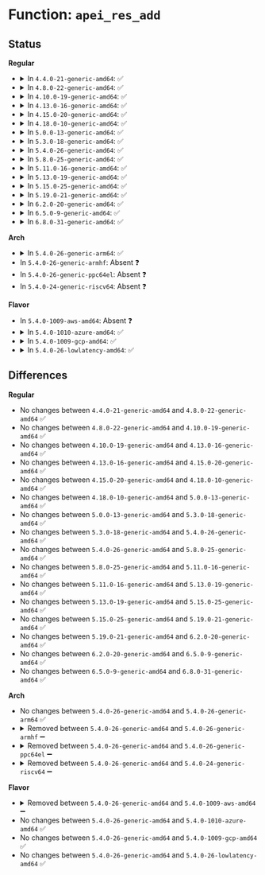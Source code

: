 # Function: <code>apei_res_add</code>

## Status
<b>Regular</b>
<ul>
<li>
<details>
<summary>In <code>4.4.0-21-generic-amd64</code>: ✅</summary>

```c
int apei_res_add(struct list_head * res_list, long unsigned int start, long unsigned int size)
```

```json
{
  "name": "apei_res_add",
  "collision_type": "Unique Static",
  "inline_type": "No",
  "funcs": [
    {
      "addr": 18446744071583772560,
      "name": "apei_res_add",
      "external": false,
      "loc": "drivers/acpi/apei/apei-base.c:303",
      "file": "drivers/acpi/apei/apei-base.c",
      "inline": "seen, unknown",
      "caller_inline": [],
      "caller_func": [
        "drivers/acpi/apei/apei-base.c:apei_resources_add",
        "drivers/acpi/apei/apei-base.c:apei_get_res_callback",
        "drivers/acpi/apei/apei-base.c:collect_res_callback",
        "drivers/acpi/apei/apei-base.c:collect_res_callback"
      ]
    }
  ],
  "symbols": [
    {
      "addr": 18446744071583772560,
      "name": "apei_res_add",
      "section": ".text",
      "bind": "STB_LOCAL",
      "size": 291
    }
  ]
}
```
</details>
</li>
<li>
<details>
<summary>In <code>4.8.0-22-generic-amd64</code>: ✅</summary>

```c
int apei_res_add(struct list_head * res_list, long unsigned int start, long unsigned int size)
```

```json
{
  "name": "apei_res_add",
  "collision_type": "Unique Static",
  "inline_type": "No",
  "funcs": [
    {
      "addr": 18446744071584098496,
      "name": "apei_res_add",
      "external": false,
      "loc": "drivers/acpi/apei/apei-base.c:303",
      "file": "drivers/acpi/apei/apei-base.c",
      "inline": "seen, unknown",
      "caller_inline": [],
      "caller_func": [
        "drivers/acpi/apei/apei-base.c:collect_res_callback",
        "drivers/acpi/apei/apei-base.c:collect_res_callback",
        "drivers/acpi/apei/apei-base.c:apei_get_res_callback",
        "drivers/acpi/apei/apei-base.c:apei_resources_add"
      ]
    }
  ],
  "symbols": [
    {
      "addr": 18446744071584098496,
      "name": "apei_res_add",
      "section": ".text",
      "bind": "STB_LOCAL",
      "size": 290
    }
  ]
}
```
</details>
</li>
<li>
<details>
<summary>In <code>4.10.0-19-generic-amd64</code>: ✅</summary>

```c
int apei_res_add(struct list_head * res_list, long unsigned int start, long unsigned int size)
```

```json
{
  "name": "apei_res_add",
  "collision_type": "Unique Static",
  "inline_type": "No",
  "funcs": [
    {
      "addr": 18446744071584246448,
      "name": "apei_res_add",
      "external": false,
      "loc": "drivers/acpi/apei/apei-base.c:303",
      "file": "drivers/acpi/apei/apei-base.c",
      "inline": "seen, unknown",
      "caller_inline": [],
      "caller_func": [
        "drivers/acpi/apei/apei-base.c:collect_res_callback",
        "drivers/acpi/apei/apei-base.c:collect_res_callback",
        "drivers/acpi/apei/apei-base.c:apei_get_res_callback",
        "drivers/acpi/apei/apei-base.c:apei_resources_add"
      ]
    }
  ],
  "symbols": [
    {
      "addr": 18446744071584246448,
      "name": "apei_res_add",
      "section": ".text",
      "bind": "STB_LOCAL",
      "size": 290
    }
  ]
}
```
</details>
</li>
<li>
<details>
<summary>In <code>4.13.0-16-generic-amd64</code>: ✅</summary>

```c
int apei_res_add(struct list_head * res_list, long unsigned int start, long unsigned int size)
```

```json
{
  "name": "apei_res_add",
  "collision_type": "Unique Static",
  "inline_type": "No",
  "funcs": [
    {
      "addr": 18446744071584324048,
      "name": "apei_res_add",
      "external": false,
      "loc": "drivers/acpi/apei/apei-base.c:303",
      "file": "drivers/acpi/apei/apei-base.c",
      "inline": "seen, unknown",
      "caller_inline": [],
      "caller_func": [
        "drivers/acpi/apei/apei-base.c:collect_res_callback",
        "drivers/acpi/apei/apei-base.c:collect_res_callback",
        "drivers/acpi/apei/apei-base.c:apei_get_res_callback",
        "drivers/acpi/apei/apei-base.c:apei_resources_add"
      ]
    }
  ],
  "symbols": [
    {
      "addr": 18446744071584324048,
      "name": "apei_res_add",
      "section": ".text",
      "bind": "STB_LOCAL",
      "size": 295
    }
  ]
}
```
</details>
</li>
<li>
<details>
<summary>In <code>4.15.0-20-generic-amd64</code>: ✅</summary>

```c
int apei_res_add(struct list_head * res_list, long unsigned int start, long unsigned int size)
```

```json
{
  "name": "apei_res_add",
  "collision_type": "Unique Static",
  "inline_type": "No",
  "funcs": [
    {
      "addr": 18446744071584728368,
      "name": "apei_res_add",
      "external": false,
      "loc": "drivers/acpi/apei/apei-base.c:303",
      "file": "drivers/acpi/apei/apei-base.c",
      "inline": "seen, unknown",
      "caller_inline": [],
      "caller_func": [
        "drivers/acpi/apei/apei-base.c:collect_res_callback",
        "drivers/acpi/apei/apei-base.c:collect_res_callback",
        "drivers/acpi/apei/apei-base.c:apei_get_res_callback",
        "drivers/acpi/apei/apei-base.c:apei_resources_add"
      ]
    }
  ],
  "symbols": [
    {
      "addr": 18446744071584728368,
      "name": "apei_res_add",
      "section": ".text",
      "bind": "STB_LOCAL",
      "size": 295
    }
  ]
}
```
</details>
</li>
<li>
<details>
<summary>In <code>4.18.0-10-generic-amd64</code>: ✅</summary>

```c
int apei_res_add(struct list_head * res_list, long unsigned int start, long unsigned int size)
```

```json
{
  "name": "apei_res_add",
  "collision_type": "Unique Static",
  "inline_type": "No",
  "funcs": [
    {
      "addr": 18446744071584956896,
      "name": "apei_res_add",
      "external": false,
      "loc": "drivers/acpi/apei/apei-base.c:303",
      "file": "drivers/acpi/apei/apei-base.c",
      "inline": "seen, unknown",
      "caller_inline": [],
      "caller_func": [
        "drivers/acpi/apei/apei-base.c:collect_res_callback",
        "drivers/acpi/apei/apei-base.c:collect_res_callback",
        "drivers/acpi/apei/apei-base.c:apei_get_res_callback",
        "drivers/acpi/apei/apei-base.c:apei_resources_add"
      ]
    }
  ],
  "symbols": [
    {
      "addr": 18446744071584956896,
      "name": "apei_res_add",
      "section": ".text",
      "bind": "STB_LOCAL",
      "size": 295
    }
  ]
}
```
</details>
</li>
<li>
<details>
<summary>In <code>5.0.0-13-generic-amd64</code>: ✅</summary>

```c
int apei_res_add(struct list_head * res_list, long unsigned int start, long unsigned int size)
```

```json
{
  "name": "apei_res_add",
  "collision_type": "Unique Static",
  "inline_type": "No",
  "funcs": [
    {
      "addr": 18446744071585061264,
      "name": "apei_res_add",
      "external": false,
      "loc": "drivers/acpi/apei/apei-base.c:303",
      "file": "drivers/acpi/apei/apei-base.c",
      "inline": "seen, unknown",
      "caller_inline": [],
      "caller_func": [
        "drivers/acpi/apei/apei-base.c:collect_res_callback",
        "drivers/acpi/apei/apei-base.c:collect_res_callback",
        "drivers/acpi/apei/apei-base.c:apei_get_res_callback",
        "drivers/acpi/apei/apei-base.c:apei_resources_add"
      ]
    }
  ],
  "symbols": [
    {
      "addr": 18446744071585061264,
      "name": "apei_res_add",
      "section": ".text",
      "bind": "STB_LOCAL",
      "size": 295
    }
  ]
}
```
</details>
</li>
<li>
<details>
<summary>In <code>5.3.0-18-generic-amd64</code>: ✅</summary>

```c
int apei_res_add(struct list_head * res_list, long unsigned int start, long unsigned int size)
```

```json
{
  "name": "apei_res_add",
  "collision_type": "Unique Static",
  "inline_type": "No",
  "funcs": [
    {
      "addr": 18446744071585265456,
      "name": "apei_res_add",
      "external": false,
      "loc": "drivers/acpi/apei/apei-base.c:295",
      "file": "drivers/acpi/apei/apei-base.c",
      "inline": "seen, unknown",
      "caller_inline": [],
      "caller_func": [
        "drivers/acpi/apei/apei-base.c:collect_res_callback",
        "drivers/acpi/apei/apei-base.c:collect_res_callback",
        "drivers/acpi/apei/apei-base.c:apei_get_res_callback",
        "drivers/acpi/apei/apei-base.c:apei_resources_add"
      ]
    }
  ],
  "symbols": [
    {
      "addr": 18446744071585265456,
      "name": "apei_res_add",
      "section": ".text",
      "bind": "STB_LOCAL",
      "size": 297
    }
  ]
}
```
</details>
</li>
<li>
<details>
<summary>In <code>5.4.0-26-generic-amd64</code>: ✅</summary>

```c
int apei_res_add(struct list_head * res_list, long unsigned int start, long unsigned int size)
```

```json
{
  "name": "apei_res_add",
  "collision_type": "Unique Static",
  "inline_type": "No",
  "funcs": [
    {
      "addr": 18446744071585403408,
      "name": "apei_res_add",
      "external": false,
      "loc": "drivers/acpi/apei/apei-base.c:295",
      "file": "drivers/acpi/apei/apei-base.c",
      "inline": "seen, unknown",
      "caller_inline": [],
      "caller_func": [
        "drivers/acpi/apei/apei-base.c:collect_res_callback",
        "drivers/acpi/apei/apei-base.c:collect_res_callback",
        "drivers/acpi/apei/apei-base.c:apei_get_res_callback",
        "drivers/acpi/apei/apei-base.c:apei_resources_add"
      ]
    }
  ],
  "symbols": [
    {
      "addr": 18446744071585403408,
      "name": "apei_res_add",
      "section": ".text",
      "bind": "STB_LOCAL",
      "size": 297
    }
  ]
}
```
</details>
</li>
<li>
<details>
<summary>In <code>5.8.0-25-generic-amd64</code>: ✅</summary>

```c
int apei_res_add(struct list_head * res_list, long unsigned int start, long unsigned int size)
```

```json
{
  "name": "apei_res_add",
  "collision_type": "Unique Static",
  "inline_type": "No",
  "funcs": [
    {
      "addr": 18446744071586111568,
      "name": "apei_res_add",
      "external": false,
      "loc": "drivers/acpi/apei/apei-base.c:295",
      "file": "drivers/acpi/apei/apei-base.c",
      "inline": "seen, unknown",
      "caller_inline": [],
      "caller_func": [
        "drivers/acpi/apei/apei-base.c:collect_res_callback",
        "drivers/acpi/apei/apei-base.c:collect_res_callback",
        "drivers/acpi/apei/apei-base.c:apei_get_res_callback",
        "drivers/acpi/apei/apei-base.c:apei_resources_add"
      ]
    }
  ],
  "symbols": [
    {
      "addr": 18446744071586111568,
      "name": "apei_res_add",
      "section": ".text",
      "bind": "STB_LOCAL",
      "size": 297
    }
  ]
}
```
</details>
</li>
<li>
<details>
<summary>In <code>5.11.0-16-generic-amd64</code>: ✅</summary>

```c
int apei_res_add(struct list_head * res_list, long unsigned int start, long unsigned int size)
```

```json
{
  "name": "apei_res_add",
  "collision_type": "Unique Static",
  "inline_type": "No",
  "funcs": [
    {
      "addr": 18446744071586231904,
      "name": "apei_res_add",
      "external": false,
      "loc": "drivers/acpi/apei/apei-base.c:295",
      "file": "drivers/acpi/apei/apei-base.c",
      "inline": "seen, unknown",
      "caller_inline": [],
      "caller_func": [
        "drivers/acpi/apei/apei-base.c:collect_res_callback",
        "drivers/acpi/apei/apei-base.c:collect_res_callback",
        "drivers/acpi/apei/apei-base.c:apei_get_res_callback",
        "drivers/acpi/apei/apei-base.c:apei_resources_add"
      ]
    }
  ],
  "symbols": [
    {
      "addr": 18446744071586231904,
      "name": "apei_res_add",
      "section": ".text",
      "bind": "STB_LOCAL",
      "size": 297
    }
  ]
}
```
</details>
</li>
<li>
<details>
<summary>In <code>5.13.0-19-generic-amd64</code>: ✅</summary>

```c
int apei_res_add(struct list_head * res_list, long unsigned int start, long unsigned int size)
```

```json
{
  "name": "apei_res_add",
  "collision_type": "Unique Static",
  "inline_type": "No",
  "funcs": [
    {
      "addr": 18446744071586106528,
      "name": "apei_res_add",
      "external": false,
      "loc": "drivers/acpi/apei/apei-base.c:295",
      "file": "drivers/acpi/apei/apei-base.c",
      "inline": "seen, unknown",
      "caller_inline": [],
      "caller_func": [
        "drivers/acpi/apei/apei-base.c:collect_res_callback",
        "drivers/acpi/apei/apei-base.c:collect_res_callback",
        "drivers/acpi/apei/apei-base.c:apei_get_res_callback",
        "drivers/acpi/apei/apei-base.c:apei_resources_add"
      ]
    }
  ],
  "symbols": [
    {
      "addr": 18446744071586106528,
      "name": "apei_res_add",
      "section": ".text",
      "bind": "STB_LOCAL",
      "size": 297
    }
  ]
}
```
</details>
</li>
<li>
<details>
<summary>In <code>5.15.0-25-generic-amd64</code>: ✅</summary>

```c
int apei_res_add(struct list_head * res_list, long unsigned int start, long unsigned int size)
```

```json
{
  "name": "apei_res_add",
  "collision_type": "Unique Static",
  "inline_type": "No",
  "funcs": [
    {
      "addr": 18446744071586606560,
      "name": "apei_res_add",
      "external": false,
      "loc": "drivers/acpi/apei/apei-base.c:295",
      "file": "drivers/acpi/apei/apei-base.c",
      "inline": "seen, unknown",
      "caller_inline": [],
      "caller_func": [
        "drivers/acpi/apei/apei-base.c:collect_res_callback",
        "drivers/acpi/apei/apei-base.c:collect_res_callback",
        "drivers/acpi/apei/apei-base.c:apei_get_res_callback",
        "drivers/acpi/apei/apei-base.c:apei_resources_add"
      ]
    }
  ],
  "symbols": [
    {
      "addr": 18446744071586606560,
      "name": "apei_res_add",
      "section": ".text",
      "bind": "STB_LOCAL",
      "size": 297
    }
  ]
}
```
</details>
</li>
<li>
<details>
<summary>In <code>5.19.0-21-generic-amd64</code>: ✅</summary>

```c
int apei_res_add(struct list_head * res_list, long unsigned int start, long unsigned int size)
```

```json
{
  "name": "apei_res_add",
  "collision_type": "Unique Static",
  "inline_type": "No",
  "funcs": [
    {
      "addr": 18446744071587869760,
      "name": "apei_res_add",
      "external": false,
      "loc": "drivers/acpi/apei/apei-base.c:295",
      "file": "drivers/acpi/apei/apei-base.c",
      "inline": "seen, unknown",
      "caller_inline": [],
      "caller_func": [
        "drivers/acpi/apei/apei-base.c:collect_res_callback",
        "drivers/acpi/apei/apei-base.c:collect_res_callback",
        "drivers/acpi/apei/apei-base.c:apei_resources_request",
        "drivers/acpi/apei/apei-base.c:apei_resources_request",
        "drivers/acpi/apei/apei-base.c:apei_get_res_callback",
        "drivers/acpi/apei/apei-base.c:apei_resources_add"
      ]
    }
  ],
  "symbols": [
    {
      "addr": 18446744071587869760,
      "name": "apei_res_add",
      "section": ".text",
      "bind": "STB_LOCAL",
      "size": 294
    }
  ]
}
```
</details>
</li>
<li>
<details>
<summary>In <code>6.2.0-20-generic-amd64</code>: ✅</summary>

```c
int apei_res_add(struct list_head * res_list, long unsigned int start, long unsigned int size)
```

```json
{
  "name": "apei_res_add",
  "collision_type": "Unique Static",
  "inline_type": "No",
  "funcs": [
    {
      "addr": 18446744071589215024,
      "name": "apei_res_add",
      "external": false,
      "loc": "drivers/acpi/apei/apei-base.c:292",
      "file": "drivers/acpi/apei/apei-base.c",
      "inline": "seen, unknown",
      "caller_inline": [],
      "caller_func": [
        "drivers/acpi/apei/apei-base.c:collect_res_callback",
        "drivers/acpi/apei/apei-base.c:collect_res_callback",
        "drivers/acpi/apei/apei-base.c:apei_resources_request",
        "drivers/acpi/apei/apei-base.c:apei_resources_request",
        "drivers/acpi/apei/apei-base.c:apei_get_res_callback",
        "drivers/acpi/apei/apei-base.c:apei_resources_add"
      ]
    }
  ],
  "symbols": [
    {
      "addr": 18446744071589215024,
      "name": "apei_res_add",
      "section": ".text",
      "bind": "STB_LOCAL",
      "size": 294
    }
  ]
}
```
</details>
</li>
<li>
<details>
<summary>In <code>6.5.0-9-generic-amd64</code>: ✅</summary>

```c
int apei_res_add(struct list_head * res_list, long unsigned int start, long unsigned int size)
```

```json
{
  "name": "apei_res_add",
  "collision_type": "Unique Static",
  "inline_type": "No",
  "funcs": [
    {
      "addr": 18446744071589511504,
      "name": "apei_res_add",
      "external": false,
      "loc": "drivers/acpi/apei/apei-base.c:292",
      "file": "drivers/acpi/apei/apei-base.c",
      "inline": "seen, unknown",
      "caller_inline": [],
      "caller_func": [
        "drivers/acpi/apei/apei-base.c:collect_res_callback",
        "drivers/acpi/apei/apei-base.c:collect_res_callback",
        "drivers/acpi/apei/apei-base.c:apei_resources_request",
        "drivers/acpi/apei/apei-base.c:apei_resources_request",
        "drivers/acpi/apei/apei-base.c:apei_get_res_callback",
        "drivers/acpi/apei/apei-base.c:apei_resources_add"
      ]
    }
  ],
  "symbols": [
    {
      "addr": 18446744071589511504,
      "name": "apei_res_add",
      "section": ".text",
      "bind": "STB_LOCAL",
      "size": 294
    }
  ]
}
```
</details>
</li>
<li>
<details>
<summary>In <code>6.8.0-31-generic-amd64</code>: ✅</summary>

```c
int apei_res_add(struct list_head * res_list, long unsigned int start, long unsigned int size)
```

```json
{
  "name": "apei_res_add",
  "collision_type": "Unique Static",
  "inline_type": "No",
  "funcs": [
    {
      "addr": 18446744071589819168,
      "name": "apei_res_add",
      "external": false,
      "loc": "drivers/acpi/apei/apei-base.c:292",
      "file": "drivers/acpi/apei/apei-base.c",
      "inline": "seen, unknown",
      "caller_inline": [],
      "caller_func": [
        "drivers/acpi/apei/apei-base.c:collect_res_callback",
        "drivers/acpi/apei/apei-base.c:collect_res_callback",
        "drivers/acpi/apei/apei-base.c:apei_resources_request",
        "drivers/acpi/apei/apei-base.c:apei_resources_request",
        "drivers/acpi/apei/apei-base.c:apei_get_res_callback",
        "drivers/acpi/apei/apei-base.c:apei_resources_add"
      ]
    }
  ],
  "symbols": [
    {
      "addr": 18446744071589819168,
      "name": "apei_res_add",
      "section": ".text",
      "bind": "STB_LOCAL",
      "size": 347
    }
  ]
}
```
</details>
</li>
</ul>
<b>Arch</b>
<ul>
<li>
<details>
<summary>In <code>5.4.0-26-generic-arm64</code>: ✅</summary>

```c
int apei_res_add(struct list_head * res_list, long unsigned int start, long unsigned int size)
```

```json
{
  "name": "apei_res_add",
  "collision_type": "Unique Static",
  "inline_type": "No",
  "funcs": [
    {
      "addr": 18446603336497676320,
      "name": "apei_res_add",
      "external": false,
      "loc": "drivers/acpi/apei/apei-base.c:295",
      "file": "drivers/acpi/apei/apei-base.c",
      "inline": "seen, unknown",
      "caller_inline": [],
      "caller_func": [
        "drivers/acpi/apei/apei-base.c:collect_res_callback",
        "drivers/acpi/apei/apei-base.c:collect_res_callback",
        "drivers/acpi/apei/apei-base.c:apei_get_res_callback",
        "drivers/acpi/apei/apei-base.c:apei_resources_add",
        "drivers/acpi/apei/apei-base.c:apei_resources_add"
      ]
    }
  ],
  "symbols": [
    {
      "addr": 18446603336497676320,
      "name": "apei_res_add",
      "section": ".text",
      "bind": "STB_LOCAL",
      "size": 340
    }
  ]
}
```
</details>
</li>
<li>
In <code>5.4.0-26-generic-armhf</code>: Absent ❓
</li>
<li>
In <code>5.4.0-26-generic-ppc64el</code>: Absent ❓
</li>
<li>
In <code>5.4.0-24-generic-riscv64</code>: Absent ❓
</li>
</ul>
<b>Flavor</b>
<ul>
<li>
In <code>5.4.0-1009-aws-amd64</code>: Absent ❓
</li>
<li>
<details>
<summary>In <code>5.4.0-1010-azure-amd64</code>: ✅</summary>

```c
int apei_res_add(struct list_head * res_list, long unsigned int start, long unsigned int size)
```

```json
{
  "name": "apei_res_add",
  "collision_type": "Unique Static",
  "inline_type": "No",
  "funcs": [
    {
      "addr": 18446744071585125920,
      "name": "apei_res_add",
      "external": false,
      "loc": "drivers/acpi/apei/apei-base.c:295",
      "file": "drivers/acpi/apei/apei-base.c",
      "inline": "seen, unknown",
      "caller_inline": [],
      "caller_func": [
        "drivers/acpi/apei/apei-base.c:collect_res_callback",
        "drivers/acpi/apei/apei-base.c:collect_res_callback",
        "drivers/acpi/apei/apei-base.c:apei_get_res_callback",
        "drivers/acpi/apei/apei-base.c:apei_resources_add"
      ]
    }
  ],
  "symbols": [
    {
      "addr": 18446744071585125920,
      "name": "apei_res_add",
      "section": ".text",
      "bind": "STB_LOCAL",
      "size": 297
    }
  ]
}
```
</details>
</li>
<li>
<details>
<summary>In <code>5.4.0-1009-gcp-amd64</code>: ✅</summary>

```c
int apei_res_add(struct list_head * res_list, long unsigned int start, long unsigned int size)
```

```json
{
  "name": "apei_res_add",
  "collision_type": "Unique Static",
  "inline_type": "No",
  "funcs": [
    {
      "addr": 18446744071585353808,
      "name": "apei_res_add",
      "external": false,
      "loc": "drivers/acpi/apei/apei-base.c:295",
      "file": "drivers/acpi/apei/apei-base.c",
      "inline": "seen, unknown",
      "caller_inline": [],
      "caller_func": [
        "drivers/acpi/apei/apei-base.c:collect_res_callback",
        "drivers/acpi/apei/apei-base.c:collect_res_callback",
        "drivers/acpi/apei/apei-base.c:apei_get_res_callback",
        "drivers/acpi/apei/apei-base.c:apei_resources_add"
      ]
    }
  ],
  "symbols": [
    {
      "addr": 18446744071585353808,
      "name": "apei_res_add",
      "section": ".text",
      "bind": "STB_LOCAL",
      "size": 297
    }
  ]
}
```
</details>
</li>
<li>
<details>
<summary>In <code>5.4.0-26-lowlatency-amd64</code>: ✅</summary>

```c
int apei_res_add(struct list_head * res_list, long unsigned int start, long unsigned int size)
```

```json
{
  "name": "apei_res_add",
  "collision_type": "Unique Static",
  "inline_type": "No",
  "funcs": [
    {
      "addr": 18446744071585461088,
      "name": "apei_res_add",
      "external": false,
      "loc": "drivers/acpi/apei/apei-base.c:295",
      "file": "drivers/acpi/apei/apei-base.c",
      "inline": "seen, unknown",
      "caller_inline": [],
      "caller_func": [
        "drivers/acpi/apei/apei-base.c:collect_res_callback",
        "drivers/acpi/apei/apei-base.c:collect_res_callback",
        "drivers/acpi/apei/apei-base.c:apei_get_res_callback",
        "drivers/acpi/apei/apei-base.c:apei_resources_add"
      ]
    }
  ],
  "symbols": [
    {
      "addr": 18446744071585461088,
      "name": "apei_res_add",
      "section": ".text",
      "bind": "STB_LOCAL",
      "size": 297
    }
  ]
}
```
</details>
</li>
</ul>

## Differences
<b>Regular</b>
<ul>
<li>
No changes between <code>4.4.0-21-generic-amd64</code> and <code>4.8.0-22-generic-amd64</code> ✅
</li>
<li>
No changes between <code>4.8.0-22-generic-amd64</code> and <code>4.10.0-19-generic-amd64</code> ✅
</li>
<li>
No changes between <code>4.10.0-19-generic-amd64</code> and <code>4.13.0-16-generic-amd64</code> ✅
</li>
<li>
No changes between <code>4.13.0-16-generic-amd64</code> and <code>4.15.0-20-generic-amd64</code> ✅
</li>
<li>
No changes between <code>4.15.0-20-generic-amd64</code> and <code>4.18.0-10-generic-amd64</code> ✅
</li>
<li>
No changes between <code>4.18.0-10-generic-amd64</code> and <code>5.0.0-13-generic-amd64</code> ✅
</li>
<li>
No changes between <code>5.0.0-13-generic-amd64</code> and <code>5.3.0-18-generic-amd64</code> ✅
</li>
<li>
No changes between <code>5.3.0-18-generic-amd64</code> and <code>5.4.0-26-generic-amd64</code> ✅
</li>
<li>
No changes between <code>5.4.0-26-generic-amd64</code> and <code>5.8.0-25-generic-amd64</code> ✅
</li>
<li>
No changes between <code>5.8.0-25-generic-amd64</code> and <code>5.11.0-16-generic-amd64</code> ✅
</li>
<li>
No changes between <code>5.11.0-16-generic-amd64</code> and <code>5.13.0-19-generic-amd64</code> ✅
</li>
<li>
No changes between <code>5.13.0-19-generic-amd64</code> and <code>5.15.0-25-generic-amd64</code> ✅
</li>
<li>
No changes between <code>5.15.0-25-generic-amd64</code> and <code>5.19.0-21-generic-amd64</code> ✅
</li>
<li>
No changes between <code>5.19.0-21-generic-amd64</code> and <code>6.2.0-20-generic-amd64</code> ✅
</li>
<li>
No changes between <code>6.2.0-20-generic-amd64</code> and <code>6.5.0-9-generic-amd64</code> ✅
</li>
<li>
No changes between <code>6.5.0-9-generic-amd64</code> and <code>6.8.0-31-generic-amd64</code> ✅
</li>
</ul>
<b>Arch</b>
<ul>
<li>
No changes between <code>5.4.0-26-generic-amd64</code> and <code>5.4.0-26-generic-arm64</code> ✅
</li>
<li>
<details>
<summary>Removed between <code>5.4.0-26-generic-amd64</code> and <code>5.4.0-26-generic-armhf</code> ➖</summary>

```c
int apei_res_add(struct list_head * res_list, long unsigned int start, long unsigned int size)
```
</details>
</li>
<li>
<details>
<summary>Removed between <code>5.4.0-26-generic-amd64</code> and <code>5.4.0-26-generic-ppc64el</code> ➖</summary>

```c
int apei_res_add(struct list_head * res_list, long unsigned int start, long unsigned int size)
```
</details>
</li>
<li>
<details>
<summary>Removed between <code>5.4.0-26-generic-amd64</code> and <code>5.4.0-24-generic-riscv64</code> ➖</summary>

```c
int apei_res_add(struct list_head * res_list, long unsigned int start, long unsigned int size)
```
</details>
</li>
</ul>
<b>Flavor</b>
<ul>
<li>
<details>
<summary>Removed between <code>5.4.0-26-generic-amd64</code> and <code>5.4.0-1009-aws-amd64</code> ➖</summary>

```c
int apei_res_add(struct list_head * res_list, long unsigned int start, long unsigned int size)
```
</details>
</li>
<li>
No changes between <code>5.4.0-26-generic-amd64</code> and <code>5.4.0-1010-azure-amd64</code> ✅
</li>
<li>
No changes between <code>5.4.0-26-generic-amd64</code> and <code>5.4.0-1009-gcp-amd64</code> ✅
</li>
<li>
No changes between <code>5.4.0-26-generic-amd64</code> and <code>5.4.0-26-lowlatency-amd64</code> ✅
</li>
</ul>
